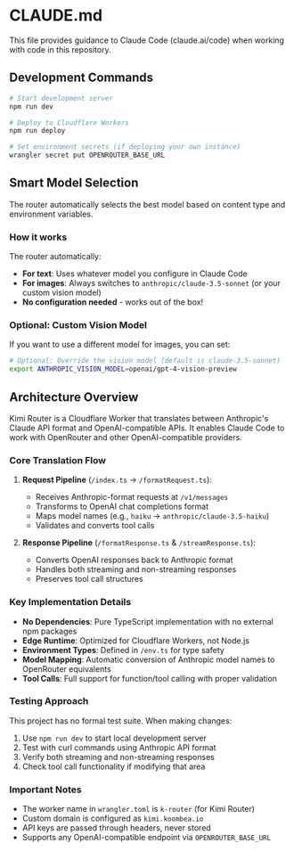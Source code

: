 # CLAUDE.md

This file provides guidance to Claude Code (claude.ai/code) when working with code in this repository.

## Development Commands

```bash
# Start development server
npm run dev

# Deploy to Cloudflare Workers
npm run deploy

# Set environment secrets (if deploying your own instance)
wrangler secret put OPENROUTER_BASE_URL
```

## Smart Model Selection

The router automatically selects the best model based on content type and environment variables.

### How it works

The router automatically:
- **For text**: Uses whatever model you configure in Claude Code
- **For images**: Always switches to `anthropic/claude-3.5-sonnet` (or your custom vision model)
- **No configuration needed** - works out of the box!

### Optional: Custom Vision Model

If you want to use a different model for images, you can set:

```bash
# Optional: Override the vision model (default is claude-3.5-sonnet)
export ANTHROPIC_VISION_MODEL=openai/gpt-4-vision-preview
```


## Architecture Overview

Kimi Router is a Cloudflare Worker that translates between Anthropic's Claude API format and OpenAI-compatible APIs. It enables Claude Code to work with OpenRouter and other OpenAI-compatible providers.

### Core Translation Flow

1. **Request Pipeline** (`/index.ts` → `/formatRequest.ts`):
   - Receives Anthropic-format requests at `/v1/messages`
   - Transforms to OpenAI chat completions format
   - Maps model names (e.g., `haiku` → `anthropic/claude-3.5-haiku`)
   - Validates and converts tool calls

2. **Response Pipeline** (`/formatResponse.ts` & `/streamResponse.ts`):
   - Converts OpenAI responses back to Anthropic format
   - Handles both streaming and non-streaming responses
   - Preserves tool call structures

### Key Implementation Details

- **No Dependencies**: Pure TypeScript implementation with no external npm packages
- **Edge Runtime**: Optimized for Cloudflare Workers, not Node.js
- **Environment Types**: Defined in `/env.ts` for type safety
- **Model Mapping**: Automatic conversion of Anthropic model names to OpenRouter equivalents
- **Tool Calls**: Full support for function/tool calling with proper validation

### Testing Approach

This project has no formal test suite. When making changes:
1. Use `npm run dev` to start local development server
2. Test with curl commands using Anthropic API format
3. Verify both streaming and non-streaming responses
4. Check tool call functionality if modifying that area

### Important Notes

- The worker name in `wrangler.toml` is `k-router` (for Kimi Router)
- Custom domain is configured as `kimi.koombea.io`
- API keys are passed through headers, never stored
- Supports any OpenAI-compatible endpoint via `OPENROUTER_BASE_URL`
